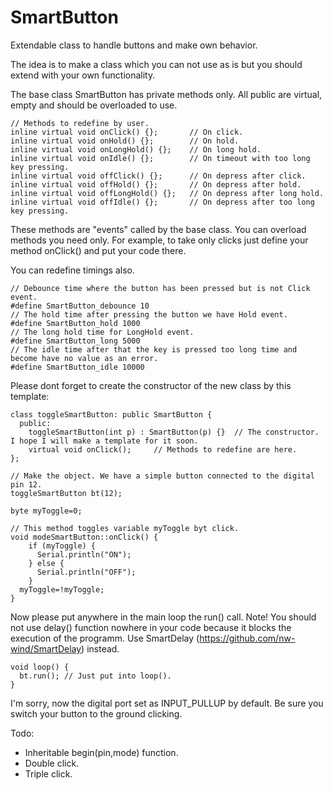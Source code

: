 # SmartButton

Extendable class to handle buttons and make own behavior. 

The idea is to make a class which you can not use as is but you should extend with your own functionality.

The base class SmartButton has private methods only. All public are virtual, empty and should be overloaded to use.

    // Methods to redefine by user.
    inline virtual void onClick() {};       // On click.
    inline virtual void onHold() {};        // On hold.
    inline virtual void onLongHold() {};    // On long hold.
    inline virtual void onIdle() {};        // On timeout with too long key pressing.
    inline virtual void offClick() {};      // On depress after click.
    inline virtual void offHold() {};       // On depress after hold.
    inline virtual void offLongHold() {};   // On depress after long hold.
    inline virtual void offIdle() {};       // On depress after too long key pressing.
    
These methods are "events" called by the base class. You can overload methods you need only. For example, to take only clicks just define your method onClick() and put your code there.

You can redefine timings also.

    // Debounce time where the button has been pressed but is not Click event.
    #define SmartButton_debounce 10
    // The hold time after pressing the button we have Hold event.
    #define SmartButton_hold 1000
    // The long hold time for LongHold event.
    #define SmartButton_long 5000
    // The idle time after that the key is pressed too long time and become have no value as an error.
    #define SmartButton_idle 10000
    
Please dont forget to create the constructor of the new class by this template:

    class toggleSmartButton: public SmartButton {
      public:
        toggleSmartButton(int p) : SmartButton(p) {}  // The constructor. I hope I will make a template for it soon.
        virtual void onClick();		// Methods to redefine are here.
    };
    
    // Make the object. We have a simple button connected to the digital pin 12.
    toggleSmartButton bt(12);
    
    byte myToggle=0;
    
    // This method toggles variable myToggle byt click.
    void modeSmartButton::onClick() {
    	if (myToggle) {
	      Serial.println("ON");
	    } else {
	      Serial.println("OFF");
	    }
      myToggle=!myToggle;
    }
    
Now please put anywhere in the main loop the run() call. Note! You should not use delay() function nowhere in your code because it blocks the execution of the programm. Use SmartDelay (https://github.com/nw-wind/SmartDelay) instead. 
    
    void loop() {
      bt.run(); // Just put into loop().
    }
    
I'm sorry, now the digital port set as INPUT_PULLUP by default. Be sure you switch your button to the ground clicking.
    
Todo:
- Inheritable begin(pin,mode) function.
- Double click.
- Triple click.


